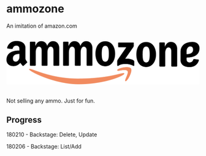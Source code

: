 # ammozone
An imitation of amazon.com

&nbsp;
![logo](src/main/webapp/img/ammozone.png)
&nbsp;

Not selling any ammo. Just for fun.

## Progress

180210 - Backstage: Delete, Update

180206 - Backstage: List/Add
